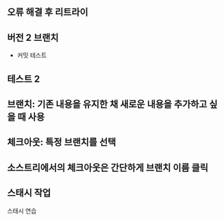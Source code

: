## 오류 해결 후 리트라이

## 버전 2 브랜치
- 커밋 테스트

## 테스트 2

## 브랜치: 기존 내용을 유지한 채 새로운 내용을 추가하고 싶을 때 사용
## 체크아웃: 특정 브랜치를 선택
## 소스트리에서의 체크아웃은 간단하게 브랜치 이름 클릭

## 스태시 작업
스태시 연습